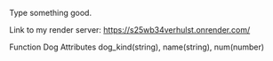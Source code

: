 Type something good.

Link to my render server: <https://s25wb34verhulst.onrender.com/>

Function Dog
Attributes dog_kind(string), name(string), num(number)

